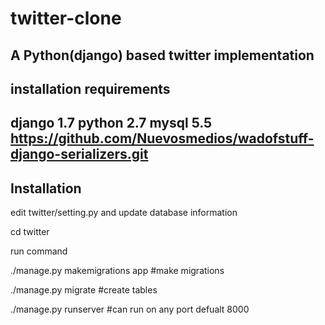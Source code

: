 # twitter-clone
A Python(django) based twitter implementation 
-----------------------------
installation  requirements
------------------------------
django 1.7 
python 2.7 
mysql 5.5
https://github.com/Nuevosmedios/wadofstuff-django-serializers.git
----------------
Installation
----------------
edit twitter/setting.py and update database information

cd twitter


run command 

 ./manage.py makemigrations app #make migrations 
 
 
 ./manage.py migrate #create tables 
 
 
 ./manage.py runserver #can run on any port defualt 8000




